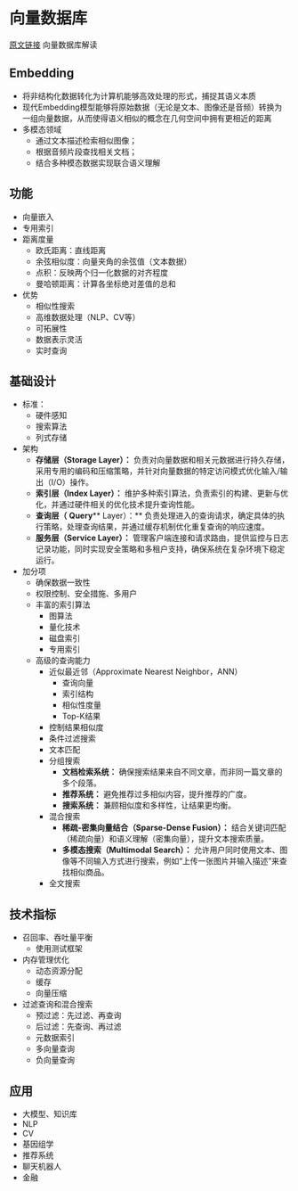 # 向量数据库

[原文链接](https://mp.weixin.qq.com/s/28-YxNpK97EA1EhIgzKCjA) 向量数据库解读

## Embedding

* 将非结构化数据转化为计算机能够高效处理的形式，捕捉其语义本质
* 现代Embedding模型能够将原始数据（无论是文本、图像还是音频）转换为一组向量数据，从而使得语义相似的概念在几何空间中拥有更相近的距离
* 多模态领域
  * 通过文本描述检索相似图像；
  * 根据音频片段查找相关文档；
  * 结合多种模态数据实现联合语义理解

## 功能

* 向量嵌入
* 专用索引
* 距离度量
  * 欧氏距离：直线距离
  * 余弦相似度：向量夹角的余弦值（文本数据）
  * 点积：反映两个归一化数据的对齐程度
  * 曼哈顿距离：计算各坐标绝对差值的总和
* 优势
  * 相似性搜索
  * 高维数据处理（NLP、CV等）
  * 可拓展性
  * 数据表示灵活
  * 实时查询

## 基础设计

* 标准：
  * 硬件感知
  * 搜索算法
  * 列式存储
* 架构
  * **存储层（Storage Layer）：** 负责对向量数据和相关元数据进行持久存储，采用专用的编码和压缩策略，并针对向量数据的特定访问模式优化输入/输出（I/O）操作。
  * **索引层（Index Layer）：** 维护多种索引算法，负责索引的构建、更新与优化，并通过硬件相关的优化技术提升查询性能。
  * **查询层（** **Query**** Layer）：** 负责处理进入的查询请求，确定具体的执行策略，处理查询结果，并通过缓存机制优化重复查询的响应速度。
  * **服务层（Service Layer）：** 管理客户端连接和请求路由，提供监控与日志记录功能，同时实现安全策略和多租户支持，确保系统在复杂环境下稳定运行。
* 加分项
  * 确保数据一致性
  * 权限控制、安全措施、多用户
  * 丰富的索引算法
    * 图算法
    * 量化技术
    * 磁盘索引
    * 专用索引
  * 高级的查询能力
    * 近似最近邻（Approximate Nearest Neighbor，ANN）
      * 查询向量
      * 索引结构
      * 相似性度量
      * Top-K结果
    * 控制结果相似度
    * 条件过滤搜索
    * 文本匹配
    * 分组搜索
      * **文档检索系统：** 确保搜索结果来自不同文章，而非同一篇文章的多个段落。
      * **推荐系统：** 避免推荐过多相似内容，提升推荐的广度。
      * **搜索系统：** 兼顾相似度和多样性，让结果更均衡。
    * 混合搜索
      * **稀疏-密集向量结合（Sparse-Dense Fusion）：** 结合关键词匹配（稀疏向量）和语义理解（密集向量），提升文本搜索质量。
      * **多模态搜索（Multimodal Search）：** 允许用户同时使用文本、图像等不同输入方式进行搜索，例如“上传一张图片并输入描述”来查找相似商品。
    * 全文搜索

## 技术指标

* 召回率、吞吐量平衡
  * 使用测试框架
* 内存管理优化
  * 动态资源分配
  * 缓存
  * 向量压缩
* 过滤查询和混合搜索
  * 预过滤：先过滤、再查询
  * 后过滤：先查询、再过滤
  * 元数据索引
  * 多向量查询
  * 负向量查询

## 应用

* 大模型、知识库
* NLP
* CV
* 基因组学
* 推荐系统
* 聊天机器人
* 金融
